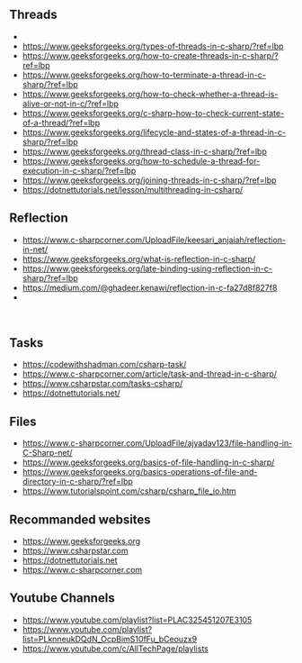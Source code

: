 ## Threads
- 
- https://www.geeksforgeeks.org/types-of-threads-in-c-sharp/?ref=lbp
- https://www.geeksforgeeks.org/how-to-create-threads-in-c-sharp/?ref=lbp
- https://www.geeksforgeeks.org/how-to-terminate-a-thread-in-c-sharp/?ref=lbp
- https://www.geeksforgeeks.org/how-to-check-whether-a-thread-is-alive-or-not-in-c/?ref=lbp
- https://www.geeksforgeeks.org/c-sharp-how-to-check-current-state-of-a-thread/?ref=lbp
- https://www.geeksforgeeks.org/lifecycle-and-states-of-a-thread-in-c-sharp/?ref=lbp
- https://www.geeksforgeeks.org/thread-class-in-c-sharp/?ref=lbp
- https://www.geeksforgeeks.org/how-to-schedule-a-thread-for-execution-in-c-sharp/?ref=lbp
- https://www.geeksforgeeks.org/joining-threads-in-c-sharp/?ref=lbp
- https://dotnettutorials.net/lesson/multithreading-in-csharp/
 

## Reflection

- https://www.c-sharpcorner.com/UploadFile/keesari_anjaiah/reflection-in-net/
- https://www.geeksforgeeks.org/what-is-reflection-in-c-sharp/
- https://www.geeksforgeeks.org/late-binding-using-reflection-in-c-sharp/?ref=lbp
- https://medium.com/@ghadeer.kenawi/reflection-in-c-fa27d8f827f8
- 
 
## Tasks
- https://codewithshadman.com/csharp-task/
- https://www.c-sharpcorner.com/article/task-and-thread-in-c-sharp/
- https://www.csharpstar.com/tasks-csharp/
- https://dotnettutorials.net/
 
## Files
- https://www.c-sharpcorner.com/UploadFile/ajyadav123/file-handling-in-C-Sharp-net/
- https://www.geeksforgeeks.org/basics-of-file-handling-in-c-sharp/
- https://www.geeksforgeeks.org/basics-operations-of-file-and-directory-in-c-sharp/?ref=lbp
- https://www.tutorialspoint.com/csharp/csharp_file_io.htm
 
## Recommanded websites
- https://www.geeksforgeeks.org
- https://www.csharpstar.com
- https://dotnettutorials.net
- https://www.c-sharpcorner.com
 
## Youtube Channels
- https://www.youtube.com/playlist?list=PLAC325451207E3105
- https://www.youtube.com/playlist?list=PLknneukDQdN_OcpBimS10fFu_bCeouzx9
- https://www.youtube.com/c/AllTechPage/playlists
 